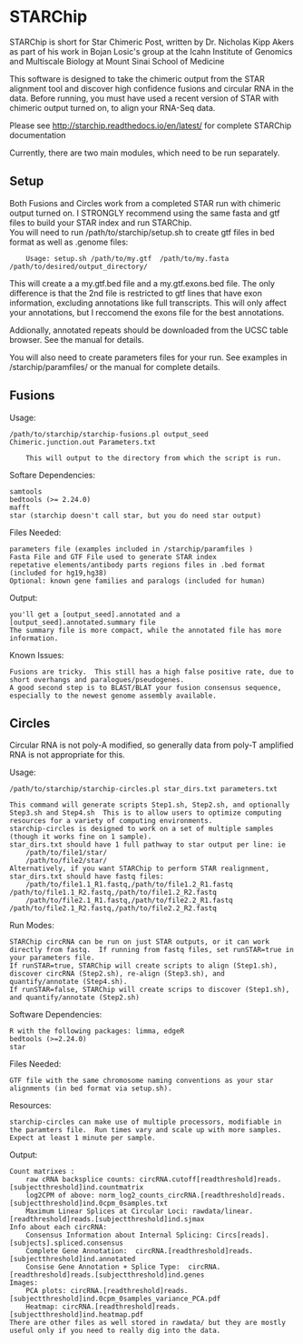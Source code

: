 STARChip
==========
STARChip is short for Star Chimeric Post, written by Dr. Nicholas Kipp Akers as part of his work in Bojan Losic's group at the Icahn Institute of Genomics and Multiscale Biology at Mount Sinai School of Medicine

This software is designed to take the chimeric output from the STAR alignment tool and discover high confidence fusions and circular RNA in the data. 
Before running, you must have used a recent version of STAR with chimeric output turned on, to align your RNA-Seq data.

Please see http://starchip.readthedocs.io/en/latest/ for complete STARChip documentation

Currently, there are two main modules, which need to be run separately. 

## Setup ##

Both Fusions and Circles work from a completed STAR run with chimeric output turned on.  I STRONGLY recommend using the same fasta and gtf files to build your STAR index and run STARChip.    
You will need to run /path/to/starchip/setup.sh to create gtf files in bed format as well as .genome files:
	
		Usage: setup.sh /path/to/my.gtf  /path/to/my.fasta /path/to/desired/output_directory/

This will create a a my.gtf.bed file and a my.gtf.exons.bed file.  The only difference is that the 2nd file is restricted to gtf lines that have exon information, excluding annotations like full transcripts.  This will only affect your annotations, but I reccomend the exons file for the best annotations.   

Addionally, annotated repeats should be downloaded from the UCSC table browser.  See the manual for details.  

You will also need to create parameters files for your run.  See examples in /starchip/paramfiles/ or the manual for complete details.

##  Fusions  ##

Usage:

	/path/to/starchip/starchip-fusions.pl output_seed Chimeric.junction.out Parameters.txt
	
		This will output to the directory from which the script is run. 

Softare Dependencies:

	samtools
	bedtools (>= 2.24.0)
	mafft
	star (starchip doesn't call star, but you do need star output)

Files Needed:
	
	parameters file (examples included in /starchip/paramfiles )
	Fasta File and GTF File used to generate STAR index 
	repetative elements/antibody parts regions files in .bed format (included for hg19,hg38)
	Optional: known gene families and paralogs (included for human)

Output:

	you'll get a [output_seed].annotated and a [output_seed].annotated.summary file
	The summary file is more compact, while the annotated file has more information.  

Known Issues:

	Fusions are tricky.  This still has a high false positive rate, due to short overhangs and paralogues/pseudogenes. 
	A good second step is to BLAST/BLAT your fusion consensus sequence, especially to the newest genome assembly available. 


## Circles ##

Circular RNA is not poly-A modified, so generally data from poly-T amplified RNA is not appropriate for this.    

Usage:

	/path/to/starchip/starchip-circles.pl star_dirs.txt parameters.txt 

	This command will generate scripts Step1.sh, Step2.sh, and optionally Step3.sh and Step4.sh  This is to allow users to optimize computing resources for a variety of computing environments.  
	starchip-circles is designed to work on a set of multiple samples (though it works fine on 1 sample). 
	star_dirs.txt should have 1 full pathway to star output per line: ie 
		/path/to/file1/star/
		/path/to/file2/star/
	Alternatively, if you want STARChip to perform STAR realignment, star_dirs.txt should have fastq files:
		/path/to/file1.1_R1.fastq,/path/to/file1.2_R1.fastq  /path/to/file1.1_R2.fastq,/path/to/file1.2_R2.fastq	
		/path/to/file2.1_R1.fastq,/path/to/file2.2_R1.fastq  /path/to/file2.1_R2.fastq,/path/to/file2.2_R2.fastq	


Run Modes: 

	STARChip circRNA can be run on just STAR outputs, or it can work directly from fastq.  If running from fastq files, set runSTAR=true in your parameters file.  
	If runSTAR=true, STARChip will create scripts to align (Step1.sh), discover circRNA (Step2.sh), re-align (Step3.sh), and quantify/annotate (Step4.sh).
	If runSTAR=false, STARChip will create scrips to discover (Step1.sh), and quantify/annotate (Step2.sh) 

Software Dependencies:
	
	R with the following packages: limma, edgeR
	bedtools (>=2.24.0)
	star

Files Needed:

	GTF file with the same chromosome naming conventions as your star alignments (in bed format via setup.sh).  
	
Resources:

	starchip-circles can make use of multiple processors, modifiable in the paramters file.  Run times vary and scale up with more samples.  Expect at least 1 minute per sample. 

Output:

	Count matrixes : 
		raw cRNA backsplice counts: circRNA.cutoff[readthreshold]reads.[subjectthreshold]ind.countmatrix
		log2CPM of above: norm_log2_counts_circRNA.[readthreshold]reads.[subjectthreshold]ind.0cpm_0samples.txt 
		Maximum Linear Splices at Circular Loci: rawdata/linear.[readthreshold]reads.[subjectthreshold]ind.sjmax
	Info about each circRNA:  
		Consensus Information about Internal Splicing: Circs[reads].[subjects].spliced.consensus
		Complete Gene Annotation:  circRNA.[readthreshold]reads.[subjectthreshold]ind.annotated
		Consise Gene Annotation + Splice Type:  circRNA.[readthreshold]reads.[subjectthreshold]ind.genes
	Images:
		PCA plots: circRNA.[readthreshold]reads.[subjectthreshold]ind.0cpm_0samples_variance_PCA.pdf
		Heatmap: circRNA.[readthreshold]reads.[subjectthreshold]ind.heatmap.pdf 
	There are other files as well stored in rawdata/ but they are mostly useful only if you need to really dig into the data. 



